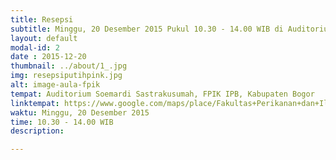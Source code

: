 ```yaml
---
title: Resepsi
subtitle: Minggu, 20 Desember 2015 Pukul 10.30 - 14.00 WIB di Auditorium Soemardi Sastrakusumah, FPIK IPB, Bogor
layout: default
modal-id: 2
date : 2015-12-20
thumbnail: ../about/1_.jpg
img: resepsiputihpink.jpg
alt: image-aula-fpik
tempat: Auditorium Soemardi Sastrakusumah, FPIK IPB, Kabupaten Bogor
linktempat: https://www.google.com/maps/place/Fakultas+Perikanan+dan+Ilmu+Kelautan,+Institut+Pertanian+Bogor/@-6.5564229,106.7233579,17.25z
waktu: Minggu, 20 Desember 2015
time: 10.30 - 14.00 WIB
description:

---
```

